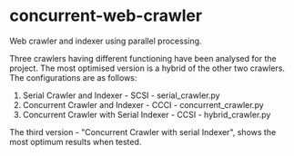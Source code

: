 # concurrent-web-crawler
Web crawler and indexer using parallel processing.

Three crawlers having different functioning have been analysed for the project. The most optimised version is a hybrid of the other two crawlers. The configurations are as follows:

1. Serial Crawler and Indexer - SCSI - serial_crawler.py
2. Concurrent Crawler and Indexer - CCCI - concurrent_crawler.py
3. Concurrent Crawler with Serial Indexer - CCSI - hybrid_crawler.py

The third version - "Concurrent Crawler with serial Indexer", shows the most optimum results when tested.
